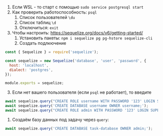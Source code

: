 1. Если WSL - то старт с помощью `sudo service postgresql start`
2. Как проверить работоспособность: `psql`
   1. Список пользователей `\du`
   2. Список таблиц `\d`
   3. Отключиться: `exit`
3. Чтобы настроить: https://sequelize.org/docs/v6/getting-started/
   1. Установить пакеты: `npm i sequelize pg pg-hstore sequelize-cli`
   2. Создать подлкючение

```js
const { Sequelize } = require('sequelize');

const sequelize = new Sequelize('database', 'user', 'password', {
  host: 'localhost',
  dialect: 'postgres',
});

module.exports = sequelize;
```

3.  Если нет вашего пользователя (если `psql` не работает), то введите

```js
await sequelize.query("CREATE ROLE username WITH PASSWORD '123' LOGIN SUPERUSER;");
await sequelize.query('CREATE DATABASE username OWNER username;');
await sequelize.query("CREATE ROLE admin WITH PASSWORD '123' LOGIN SUPERUSER;");
```

1. Создаём базу данных под задачу через `query`:

```js
await sequelize.query('CREATE DATABASE task-database OWNER admin;');
```
